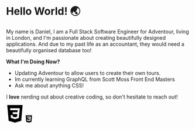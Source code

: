 # Hello World! 🌏

My name is Daniel, I am a Full Stack Software Engineer for Adventour, living in London, and I'm passionate about creating beautifully designed applications. And due to my past life as an accountant, they would need a beautifully organised database too!


**What I'm Doing Now?**
- Updating Adventour to allow users to create their own tours.
- Im currently learning GraphQL from Scott Moss Front End Masters
- Ask me about anything CSS!

I **love** nerding out about creative coding, so don't hesitate to reach out!

![alt text](css3.svg)
<img src='css3.svg' width='20' height='20'/>